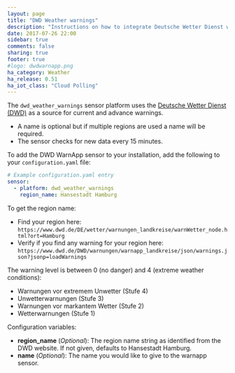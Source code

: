 ```yaml
---
layout: page
title: "DWD Weather warnings"
description: "Instructions on how to integrate Deutsche Wetter Dienst weather warnings into Home Assistant."
date: 2017-07-26 22:00
sidebar: true
comments: false
sharing: true
footer: true
#logo: dwdwarnapp.png
ha_category: Weather
ha_release: 0.51
ha_iot_class: "Cloud Polling"
---
```


The `dwd_weather_warnings` sensor platform uses the [Deutsche Wetter Dienst (DWD)](https://www.dwd.de) as a source for current and advance warnings.

- A name is optional but if multiple regions are used a name will be required.
- The sensor checks for new data every 15 minutes.

To add the DWD WarnApp sensor to your installation, add the following to your `configuration.yaml` file:

```yaml
# Example configuration.yaml entry
sensor:
  - platform: dwd_weather_warnings
    region_name: Hansestadt Hamburg
```

To get the region name:
- Find your region here: `https://www.dwd.de/DE/wetter/warnungen_landkreise/warnWetter_node.html?ort=Hamburg`
- Verify if you find any warning for your region here: `https://www.dwd.de/DWD/warnungen/warnapp_landkreise/json/warnings.json?jsonp=loadWarnings`

The warning level is between 0 (no danger) and 4 (extreme weather conditions):
- Warnungen vor extremem Unwetter (Stufe 4)
- Unwetterwarnungen (Stufe 3)
- Warnungen vor markantem Wetter (Stufe 2)
- Wetterwarnungen (Stufe 1)

Configuration variables:

- **region_name** (*Optional*): The region name string as identified from the DWD website.  If not given, defaults to Hansestadt Hamburg.
- **name** (*Optional*): The name you would like to give to the warnapp sensor.
